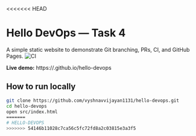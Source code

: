 <<<<<<< HEAD
# Hello DevOps — Task 4

A simple static website to demonstrate Git branching, PRs, CI, and GitHub Pages.
![CI](https://github.com/VYSHNAVVIJAYAN1131/hello-devops/actions/workflows/ci.yml/badge.svg)


**Live demo:** https://<vyshnavvijayan1131>.github.io/hello-devops


## How to run locally
```bash
git clone https://github.com/vyshnavvijayan1131/hello-devops.git
cd hello-devops
open src/index.html
=======
# HELLO-DEVOPS
>>>>>>> 54146b11028c7ca56c5fc72fd8a2c03815e3a3f5
